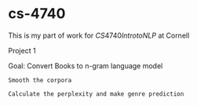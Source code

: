 # cs-4740

This is my part of work for $CS 4740 Intro to NLP$ at Cornell

Project 1

Goal: 	Convert Books to n-gram language model 
		   
	Smooth the corpora
		    
	Calculate the perplexity and make genre prediction
